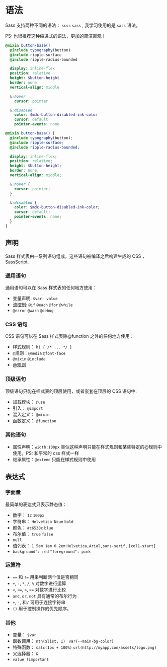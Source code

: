 # 语法

Sass 支持两种不同的语法： `scss` `sass` , 我学习使用的是 `sass` 语法。

PS: 也很推荐这种缩进式的语法，更加的简洁直观！

<CodeGroup>
<CodeGroupItem title="sass" active>

```sass
@mixin button-base()
  @include typography(button)
  @include ripple-surface
  @include ripple-radius-bounded

  display: inline-flex
  position: relative
  height: $button-height
  border: none
  vertical-align: middle

  &:hover
    cursor: pointer

  &:disabled
    color: $mdc-button-disabled-ink-color
    cursor: default
    pointer-events: none
```

  </CodeGroupItem>
  <CodeGroupItem title="scss">

```scss
@mixin button-base() {
  @include typography(button);
  @include ripple-surface;
  @include ripple-radius-bounded;

  display: inline-flex;
  position: relative;
  height: $button-height;
  border: none;
  vertical-align: middle;

  &:hover {
    cursor: pointer;
  }

  &:disabled {
    color: $mdc-button-disabled-ink-color;
    cursor: default;
    pointer-events: none;
  }
}
```

  </CodeGroupItem>
</CodeGroup>

## 声明

Sass 样式表由一系列语句组成，这些语句被编译之后构建生成的 CSS ，SassScript.

### 通用语句

通用语句可以在 Sass 样式表的任何地方使用：

- 变量声明: `$var: value`
- [流控制](/css/sass/documentation/at-rules.md#流控制): `@if` `@each` `@for` `@while`
- `@error` `@warn` `@debug`

### CSS 语句

CSS 语句可以在 Sass 样式表除@function 之外的任何地方使用：

- 样式规则： `h1 { /* ... */ }`
- `@`规则：`@media` `@font-face`
- `@mixin` `@include`
- [@规则](/css/sass/documentation/at-rules.md#@规则)

### 顶级语句

顶级语句只能在样式表的顶层使用，或者嵌套在顶层的 CSS 语句中:

- 加载模块： `@use`
- 引入： `@import`
- 混入定义： `@mixin`
- 函数定义： `@function`

### 其他语句

- 属性声明：`width:100px` 类似这种声明只能在样式规则和某些特定的@规则中使用。PS: 和平常的 css 样式一样
- 继承属性：`@extend` 只能在样式规则中使用

## 表达式

### 字面量

最简单的表达式只表示静态值：

- 数字： `12` `100px`
- 字符串： `Helvetica Neue` `bold`
- 颜色： `#c6538c` `blue`
- 布尔值： `true` `false`
- `null`
- 值列表： `1.5em 1em 0 2em` `Helvetica,Arial,sans-serif,` `[col1-start]`
- `background": red` `"foreground": pink`

### 运算符

- `==` 和 `!=`  用来判断两个值是否相同
- `+`, `-`, `*`, `/`, `%`  对数字进行运算
- `<`, `<=`, `>`, `>=` 对数字进行比较
- `and`, `or`, `not` 具有通常的布尔行为
- `+`, `-`, 和`/` 可用于连接字符串
- `()` 用于控制操作的优先顺序。

### 其他

- 变量： `$var`
- 函数调用： `nth($list, 1) ` `var(--main-bg-color)`
- 特殊函数： `calc(1px + 100%)` `url(http://myapp.com/assets/logo.png)`
- 父选择器： `&`
- `value !important`